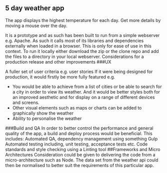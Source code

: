 ## 5 day weather app

The app displays the highest temperature for each day. Get more details by moving a mouse over the day.

It is a prototype and as such has been built to run from a simple webserver e.g. Apache. As such it calls most of its libraries and dependencies externally when loaded in a browser. This is only for ease of use in this context. To run it locally either download the zip or the clone repo and add the files to a directory in your local webserver.
Considerations for a production release and other improvements
###UX

A fuller set of user criteria e.g. user stories
If it were being designed for production, it would firstly be more fully featured e.g. 
 * You would be able to achieve from a list of cities or be able to search for a city in order to view its weather. And it would be better styles both for an improved aesthetic and for display on a range of different devices and screens.
 * Other visual elements such as maps or charts can be added to graphically show the weather 
 * Ability to personalise the weather

###Build and QA
In order to better control the performance and general quality of the app, a build and deploy process would be beneficial. This includes:
Automated QA, dependency management using something Gulp
Automated testing including, unit testing, acceptance tests etc.
Code standards and style checking using a Linting tool 
##Frameworks and Micro Architectures
Consideration could be given to delivering the code from a micro-architecture such as Node. 
The data set from the weather api could then be normalised to better suit the requirements of this particular app.

